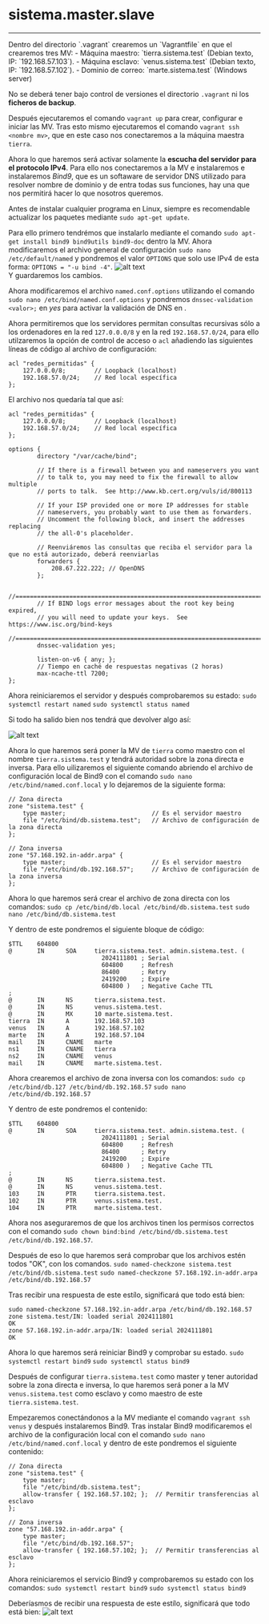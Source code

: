 # sistema.master.slave
<hr style="color: white; border-radius: 5px;">
Dentro del directorio `.vagrant` crearemos un `Vagrantfile` en que el crearemos tres MV:
-   Máquina maestro: `tierra.sistema.test` (Debian texto, IP: `192.168.57.103`).
-   Máquina esclavo: `venus.sistema.test` (Debian texto, IP: `192.168.57.102`).
-   Dominio de correo: `marte.sistema.test` (Windows server)

No se deberá tener bajo control de versiones el directorio `.vagrant` ni los **ficheros de backup**.

Después ejecutaremos el comando `vagrant up` para crear, configurar e iniciar las MV. Tras esto mismo ejecutaremos el comando `vagrant ssh <nombre mv>`, que en este caso nos conectaremos a la máquina maestra `tierra`.

Ahora lo que haremos será activar solamente la **escucha del servidor para el protocolo IPv4**. Para ello nos conectaremos a la MV e instalaremos e instalaremos *Bind9*, que es un softaware de servidor DNS utilizado para resolver nombre de dominio y de entra todas sus funciones, hay una que nos permitirá hacer lo que nosotros queremos.

Antes de instalar cualquier programa en Linux, siempre es recomendable actualizar los paquetes mediante `sudo apt-get update`.

Para ello primero tendrémos que instalarlo mediante el comando `sudo apt-get install bind9 bind9utils bind9-doc` dentro la MV. Ahora modificaremos el archivo general de configuración `sudo nano /etc/default/named` y pondremos el valor `OPTIONS` que solo use IPv4 de esta forma:
`OPTIONS = "-u bind -4"`.
![alt text](/img/image.png)</br>
Y guardaremos los cambios.

Ahora modificaremos el archivo `named.conf.options` utilizando el comando `sudo nano /etc/bind/named.conf.options` y pondremos `dnssec-validation <valor>;` en *yes* para activar la validación de DNS en .

Ahora permitiremos que los servidores permitan consultas recursivas sólo a los ordenadores en la red `127.0.0.0/8` y en la red `192.168.57.0/24`, para ello utilzaremos la opción de control de acceso o `acl` añadiendo las siguientes líneas de código al archivo de configuración:
```
acl "redes_permitidas" {
    127.0.0.0/8;        // Loopback (localhost)
    192.168.57.0/24;    // Red local específica
};
```

El archivo nos quedaría tal que así:
```
acl "redes_permitidas" {
    127.0.0.0/8;        // Loopback (localhost)
    192.168.57.0/24;    // Red local específica
};

options {
        directory "/var/cache/bind";

        // If there is a firewall between you and nameservers you want
        // to talk to, you may need to fix the firewall to allow multiple
        // ports to talk.  See http://www.kb.cert.org/vuls/id/800113

        // If your ISP provided one or more IP addresses for stable
        // nameservers, you probably want to use them as forwarders.
        // Uncomment the following block, and insert the addresses replacing
        // the all-0's placeholder.

        // Reenviáremos las consultas que reciba el servidor para la que no está autorizado, deberá reenviarlas
        forwarders {
            208.67.222.222; // OpenDNS
        };

        //========================================================================
        // If BIND logs error messages about the root key being expired,
        // you will need to update your keys.  See https://www.isc.org/bind-keys
        //========================================================================
        dnssec-validation yes;

        listen-on-v6 { any; };
        // Tiempo en caché de respuestas negativas (2 horas)
        max-ncache-ttl 7200;
};
```

Ahora reiniciaremos el servidor y después comprobaremos su estado:
`sudo systemctl restart named`
`sudo systemctl status named`

Si todo ha salido bien nos tendrá que devolver algo así:

![alt text](/img/image1.png)

Ahora lo que haremos será poner la MV de `tierra` como maestro con el nombre `tierra.sistema.test` y tendrá autoridad sobre la zona directa e inversa. Para ello uilizaremos el siguiente comando abriendo el archivo de configuración local de Bind9 con el comando `sudo nano /etc/bind/named.conf.local` y lo dejaremos de la siguiente forma: 
```
// Zona directa
zone "sistema.test" {
    type master;                        // Es el servidor maestro
    file "/etc/bind/db.sistema.test";   // Archivo de configuración de la zona directa
};

// Zona inversa
zone "57.168.192.in-addr.arpa" {
    type master;                        // Es el servidor maestro
    file "/etc/bind/db.192.168.57";     // Archivo de configuración de la zona inversa
};
```

Ahora lo que haremos será crear el archivo de zona directa con los comandos:
`sudo cp /etc/bind/db.local /etc/bind/db.sistema.test`
`sudo nano /etc/bind/db.sistema.test`

Y dentro de este pondremos el siguiente bloque de código:
```
$TTL    604800
@       IN      SOA     tierra.sistema.test. admin.sistema.test. (
                          2024111801 ; Serial
                          604800     ; Refresh
                          86400      ; Retry
                          2419200    ; Expire
                          604800 )   ; Negative Cache TTL
;
@       IN      NS      tierra.sistema.test.
@       IN      NS      venus.sistema.test.
@       IN      MX      10 marte.sistema.test.
tierra  IN      A       192.168.57.103
venus   IN      A       192.168.57.102
marte   IN      A       192.168.57.104
mail    IN      CNAME   marte
ns1     IN      CNAME   tierra
ns2     IN      CNAME   venus
mail    IN      CNAME   marte.sistema.test.
```

Ahora crearemos el archivo de zona inversa con los comandos:
`sudo cp /etc/bind/db.127 /etc/bind/db.192.168.57`
`sudo nano /etc/bind/db.192.168.57`

Y dentro de este pondremos el contenido:
```
$TTL    604800
@       IN      SOA     tierra.sistema.test. admin.sistema.test. (
                          2024111801 ; Serial
                          604800     ; Refresh
                          86400      ; Retry
                          2419200    ; Expire
                          604800 )   ; Negative Cache TTL
;
@       IN      NS      tierra.sistema.test.
@       IN      NS      venus.sistema.test.
103     IN      PTR     tierra.sistema.test.
102     IN      PTR     venus.sistema.test.
104     IN      PTR     marte.sistema.test.
```

Ahora nos aseguraremos de que los archivos tinen los permisos correctos con el comando `sudo chown bind:bind /etc/bind/db.sistema.test /etc/bind/db.192.168.57`.

Después de eso lo que haremos será comprobar que los archivos estén todos "OK", con los comandos.
`sudo named-checkzone sistema.test /etc/bind/db.sistema.test`
`sudo named-checkzone 57.168.192.in-addr.arpa /etc/bind/db.192.168.57`

Tras recibir una respuesta de este estílo, significará que todo está bien:
```
sudo named-checkzone 57.168.192.in-addr.arpa /etc/bind/db.192.168.57
zone sistema.test/IN: loaded serial 2024111801
OK
zone 57.168.192.in-addr.arpa/IN: loaded serial 2024111801
OK
```

Ahora lo que haremos será reiniciar Bind9 y comprobar su estado.
`sudo systemctl restart bind9`
`sudo systemctl status bind9`

Después de configurar `tierra.sistema.test` como master y tener autoridad sobre la zona directa e inversa, lo que haremos será poner a la MV `venus.sistema.test` como esclavo y como maestro de este `tierra.sistema.test`.

Empezaremos conectándonos a la MV mediante el comando `vagrant ssh venus` y después instalaremos Bind9. Tras instalar Bind9 modificaremos el archivo de la configuración local con el comando `sudo nano /etc/bind/named.conf.local` y dentro de este pondremos el siguiente contenido:
```
// Zona directa
zone "sistema.test" {
    type master;
    file "/etc/bind/db.sistema.test";
    allow-transfer { 192.168.57.102; };  // Permitir transferencias al esclavo
};

// Zona inversa
zone "57.168.192.in-addr.arpa" {
    type master;
    file "/etc/bind/db.192.168.57";
    allow-transfer { 192.168.57.102; };  // Permitir transferencias al esclavo
};
```

Ahora reiniciaremos el servicio Bind9 y comprobaremos su estado con los comandos:
`sudo systemctl restart bind9`
`sudo systemctl status bind9`

Deberíasmos de recibir una respuesta de este estílo, significará que todo está bien:
![alt text](img/image2.png)
